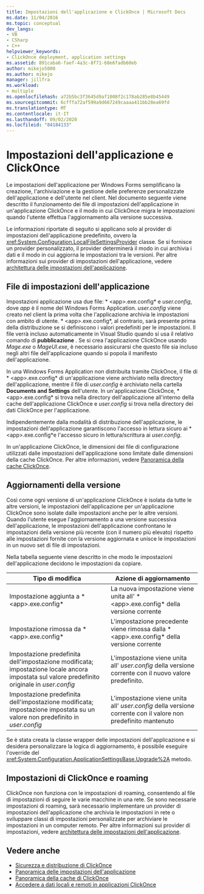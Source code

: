 ```yaml
---
title: Impostazioni dell'applicazione e ClickOnce | Microsoft Docs
ms.date: 11/04/2016
ms.topic: conceptual
dev_langs:
- VB
- CSharp
- C++
helpviewer_keywords:
- ClickOnce deployment, application settings
ms.assetid: 891caba6-faef-4a3c-8f71-60e6fadb60eb
author: mikejo5000
ms.author: mikejo
manager: jillfra
ms.workload:
- multiple
ms.openlocfilehash: a72b5bc3f3645d9af1008f2c178ab285e8b45449
ms.sourcegitcommit: 6cfffa72af599a9d667249caaaa411bb28ea69fd
ms.translationtype: MT
ms.contentlocale: it-IT
ms.lasthandoff: 09/02/2020
ms.locfileid: "84184133"
---
```

# <a name="clickonce-and-application-settings"></a>Impostazioni dell'applicazione e ClickOnce
Le impostazioni dell'applicazione per Windows Forms semplificano la creazione, l'archiviazione e la gestione delle preferenze personalizzate dell'applicazione e dell'utente nel client. Nel documento seguente viene descritto il funzionamento dei file di impostazioni dell'applicazione in un'applicazione ClickOnce e il modo in cui ClickOnce migra le impostazioni quando l'utente effettua l'aggiornamento alla versione successiva.

 Le informazioni riportate di seguito si applicano solo al provider di impostazioni dell'applicazione predefinito, ovvero la <xref:System.Configuration.LocalFileSettingsProvider> classe. Se si fornisce un provider personalizzato, il provider determinerà il modo in cui archivia i dati e il modo in cui aggiorna le impostazioni tra le versioni. Per altre informazioni sui provider di impostazioni dell'applicazione, vedere [architettura delle impostazioni dell'applicazione](/dotnet/framework/winforms/advanced/application-settings-architecture).

## <a name="application-settings-files"></a>File di impostazioni dell'applicazione
 Impostazioni applicazione usa due file: * \<app>.exe.config* e *user.config*, dove *app* è il nome del Windows Forms Application. *user.config* viene creato nel client la prima volta che l'applicazione archivia le impostazioni con ambito di utente. * \<app>.exe.config*, al contrario, sarà presente prima della distribuzione se si definiscono i valori predefiniti per le impostazioni. Il file verrà incluso automaticamente in Visual Studio quando si usa il relativo comando di **pubblicazione** . Se si crea l'applicazione ClickOnce usando *Mage.exe* o *MageUI.exe*, è necessario assicurarsi che questo file sia incluso negli altri file dell'applicazione quando si popola il manifesto dell'applicazione.

 In una Windows Forms Application non distribuita tramite ClickOnce, il file di * \<app>.exe.config* di un'applicazione viene archiviato nella directory dell'applicazione, mentre il file di *user.config* è archiviato nella cartella **Documents and Settings** dell'utente. In un'applicazione ClickOnce, * \<app>.exe.config* si trova nella directory dell'applicazione all'interno della cache dell'applicazione ClickOnce e *user.config* si trova nella directory dei dati ClickOnce per l'applicazione.

 Indipendentemente dalla modalità di distribuzione dell'applicazione, le impostazioni dell'applicazione garantiscono l'accesso in lettura sicuro ai * \<app>.exe.config*e l'accesso sicuro in lettura/scrittura ai *user.config*.

 In un'applicazione ClickOnce, le dimensioni dei file di configurazione utilizzati dalle impostazioni dell'applicazione sono limitate dalle dimensioni della cache ClickOnce. Per altre informazioni, vedere [Panoramica della cache ClickOnce](../deployment/clickonce-cache-overview.md).

## <a name="version-upgrades"></a>Aggiornamenti della versione
 Così come ogni versione di un'applicazione ClickOnce è isolata da tutte le altre versioni, le impostazioni dell'applicazione per un'applicazione ClickOnce sono isolate dalle impostazioni anche per le altre versioni. Quando l'utente esegue l'aggiornamento a una versione successiva dell'applicazione, le impostazioni dell'applicazione confrontano le impostazioni della versione più recente (con il numero più elevato) rispetto alle impostazioni fornite con la versione aggiornata e unisce le impostazioni in un nuovo set di file di impostazioni.

 Nella tabella seguente viene descritto in che modo le impostazioni dell'applicazione decidono le impostazioni da copiare.

|Tipo di modifica|Azione di aggiornamento|
|--------------------|--------------------|
|Impostazione aggiunta a * \<app>.exe.config*|La nuova impostazione viene unita all' * \<app>.exe.config* della versione corrente|
|Impostazione rimossa da * \<app>.exe.config*|L'impostazione precedente viene rimossa dalla * \<app>.exe.config* della versione corrente|
|Impostazione predefinita dell'impostazione modificata; impostazione locale ancora impostata sul valore predefinito originale in *user.config*|L'impostazione viene unita all' *user.config* della versione corrente con il nuovo valore predefinito.|
|Impostazione predefinita dell'impostazione modificata; impostazione impostata su un valore non predefinito in *user.config*|L'impostazione viene unita all' *user.config* della versione corrente con il valore non predefinito mantenuto|

Se è stata creata la classe wrapper delle impostazioni dell'applicazione e si desidera personalizzare la logica di aggiornamento, è possibile eseguire l'override del <xref:System.Configuration.ApplicationSettingsBase.Upgrade%2A> metodo.

## <a name="clickonce-and-roaming-settings"></a>Impostazioni di ClickOnce e roaming
 ClickOnce non funziona con le impostazioni di roaming, consentendo al file di impostazioni di seguire le varie macchine in una rete. Se sono necessarie impostazioni di roaming, sarà necessario implementare un provider di impostazioni dell'applicazione che archivia le impostazioni in rete o sviluppare classi di impostazioni personalizzate per archiviare le impostazioni in un computer remoto. Per altre informazioni sui provider di impostazioni, vedere [architettura delle impostazioni dell'applicazione](/dotnet/framework/winforms/advanced/application-settings-architecture).

## <a name="see-also"></a>Vedere anche
- [Sicurezza e distribuzione di ClickOnce](../deployment/clickonce-security-and-deployment.md)
- [Panoramica delle impostazioni dell'applicazione](/dotnet/framework/winforms/advanced/application-settings-overview)
- [Panoramica della cache di ClickOnce](../deployment/clickonce-cache-overview.md)
- [Accedere a dati locali e remoti in applicazioni ClickOnce](../deployment/accessing-local-and-remote-data-in-clickonce-applications.md)
